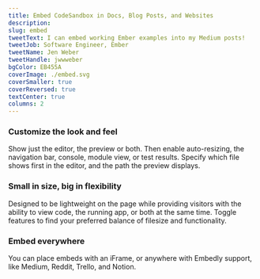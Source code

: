 ```yaml
---
title: Embed CodeSandbox in Docs, Blog Posts, and Websites
description:
slug: embed
tweetText: I can embed working Ember examples into my Medium posts!
tweetJob: Software Engineer, Ember
tweetName: Jen Weber
tweetHandle: jwwweber
bgColor: EB455A
coverImage: ./embed.svg
coverSmaller: true
coverReversed: true
textCenter: true
columns: 2
---
```


<div>

### Customize the look and feel

Show just the editor, the preview or both. Then enable auto-resizing, the
navigation bar, console, module view, or test results. Specify which file shows
first in the editor, and the path the preview displays.

</div>

<div>

### Small in size, big in flexibility

Designed to be lightweight on the page while providing visitors with the ability
to view code, the running app, or both at the same time. Toggle features to find
your preferred balance of filesize and functionality.

</div>

<div>

### Embed everywhere

You can place embeds with an iFrame, or anywhere with Embedly support, like
Medium, Reddit, Trello, and Notion.

</div>
